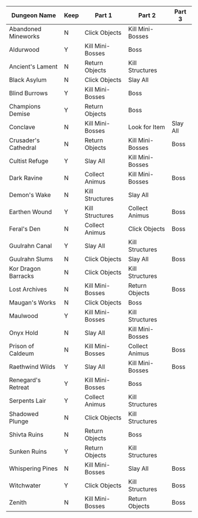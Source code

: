 
| Dungeon Name         | Keep | Part 1           | Part 2           | Part 3   |
| -------------------- | ---- | ---------------- | ---------------- | -------- |
| Abandoned Mineworks  | N    | Click Objects    | Kill Mini-Bosses |          |
| Aldurwood            | Y    | Kill Mini-Bosses | Boss             |          |
| Ancient's Lament     | N    | Return Objects   | Kill Structures  |          |
| Black Asylum         | N    | Click Objects    | Slay All         |          |
| Blind Burrows        | Y    | Kill Mini-Bosses | Boss             |          |
| Champions Demise     | Y    | Return Objects   | Boss             |          |
| Conclave             | N    | Kill Mini-Bosses | Look for Item    | Slay All |
| Crusader's Cathedral | N    | Return Objects   | Kill Mini-Bosses | Boss     |
| Cultist Refuge       | Y    | Slay All         | Kill Mini-Bosses |          |
| Dark Ravine          | N    | Collect Animus   | Kill Mini-Bosses | Boss     |
| Demon's Wake         | N    | Kill Structures  | Slay All         |          |
| Earthen Wound        | Y    | Kill Structures  | Collect Animus   | Boss     |
| Feral's Den          | N    | Collect Animus   | Click Objects    | Boss     |
| Guulrahn Canal       | Y    | Slay All         | Kill Structures  |          |
| Guulrahn Slums       | N    | Click Objects    | Slay All         | Boss     |
| Kor Dragon Barracks  | N    | Click Objects    | Kill Structures  |          |
| Lost Archives        | N    | Kill Mini-Bosses | Return Objects   | Boss     |
| Maugan's Works       | N    | Click Objects    | Boss             |          |
| Maulwood             | Y    | Kill Mini-Bosses | Kill Structures  |          |
| Onyx Hold            | N    | Slay All         | Kill Mini-Bosses |          |
| Prison of Caldeum    | N    | Kill Mini-Bosses | Collect Animus   | Boss     |
| Raethwind Wilds      | Y    | Slay All         | Kill Mini-Bosses | Boss     |
| Renegard's Retreat   | Y    | Kill Mini-Bosses | Boss             |          |
| Serpents Lair        | Y    | Collect Animus   | Kill Structures  |          |
| Shadowed Plunge      | N    | Click Objects    | Kill Structures  |          |
| Shivta Ruins         | N    | Return Objects   | Boss             |          |
| Sunken Ruins         | Y    | Return Objects   | Kill Structures  |          |
| Whispering Pines     | N    | Kill Mini-Bosses | Slay All         | Boss     |
| Witchwater           | Y    | Click Objects    | Kill Structures  | Boss     |
| Zenith               | N    | Kill Mini-Bosses | Return Objects   | Boss     |